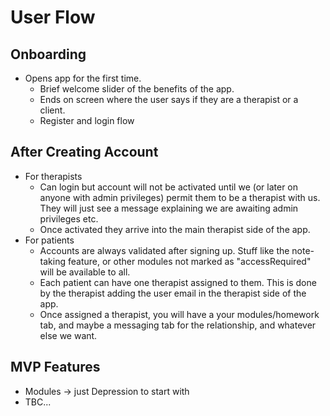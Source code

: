 # User Flow

## Onboarding

- Opens app for the first time.
  - Brief welcome slider of the benefits of the app.
  - Ends on screen where the user says if they are a therapist or a client.
  - Register and login flow

## After Creating Account

- For therapists
  - Can login but account will not be activated until we (or later on anyone with admin privileges) permit them to be a therapist with us. They will just see a message explaining we are awaiting admin privileges etc.
  - Once activated they arrive into the main therapist side of the app.
- For patients
  - Accounts are always validated after signing up. Stuff like the note-taking feature, or other modules not marked as "accessRequired" will be available to all.
  - Each patient can have one therapist assigned to them. This is done by the therapist adding the user email in the therapist side of the app.
  - Once assigned a therapist, you will have a your modules/homework tab, and maybe a messaging tab for the relationship, and whatever else we want.

## MVP Features

- Modules -> just Depression to start with
- TBC...
